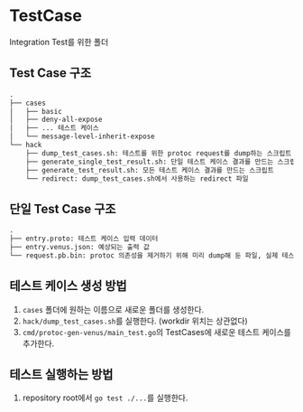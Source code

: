 # TestCase

Integration Test를 위한 폴더


## Test Case 구조
```dtd
.
├── cases
│   ├── basic
│   ├── deny-all-expose
│   ├── ... 테스트 케이스
│   └── message-level-inherit-expose
└── hack
    ├── dump_test_cases.sh: 테스트를 위한 protoc request를 dump하는 스크립트 
    ├── generate_single_test_result.sh: 단일 테스트 케이스 결과를 만드는 스크립트 
    ├── generate_test_result.sh: 모든 테스트 케이스 결과를 만드는 스크립트
    └── redirect: dump_test_cases.sh에서 사용하는 redirect 파일
```

## 단일 Test Case 구조
```dtd
.
├── entry.proto: 테스트 케이스 입력 데이터
├── entry.venus.json: 예상되는 출력 값
└── request.pb.bin: protoc 의존성을 제거하기 위해 미리 dump해 둔 파일, 실제 테스트때 입력값으로 사용 
```

## 테스트 케이스 생성 방법
1. `cases` 폴더에 원하는 이름으로 새로운 폴더를 생성한다.
2. `hack/dump_test_cases.sh`를 실행한다. (workdir 위치는 상관없다)
3. `cmd/protoc-gen-venus/main_test.go`의 TestCases에 새로운 테스트 케이스를 추가한다.

## 테스트 실행하는 방법
1. repository root에서 `go test ./...`를 실행한다.
